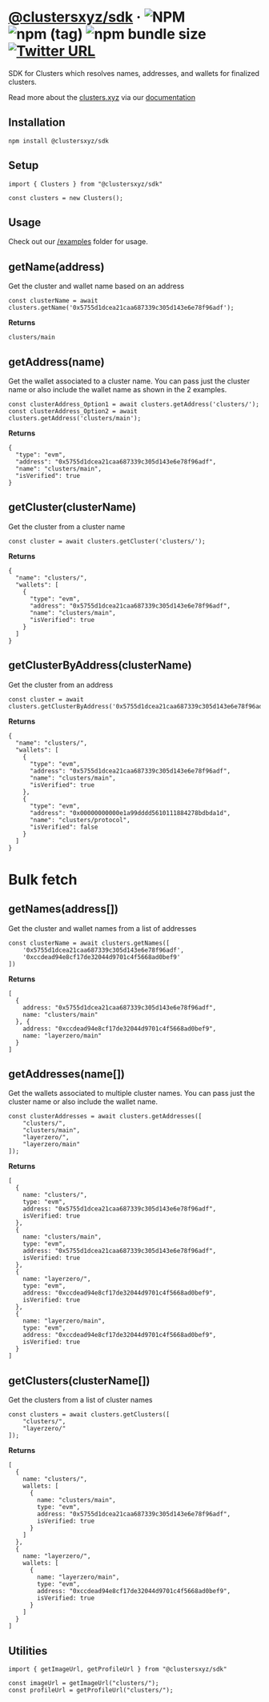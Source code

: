 # [@clustersxyz/sdk](https://clusters.xyz) &middot; ![NPM](https://img.shields.io/npm/l/@clustersxyz/sdk?registry_uri=https%3A%2F%2Fregistry.npmjs.com) ![npm (tag)](https://img.shields.io/npm/v/@clustersxyz/sdk/latest) ![npm bundle size](https://img.shields.io/bundlephobia/min/@clustersxyz/sdk) [![Twitter URL](https://img.shields.io/twitter/url?url=https%3A%2F%2Ftwitter.com%2Fclustersxyz)](https://twitter.com/clustersxyz)

SDK for Clusters which resolves names, addresses, and wallets for finalized clusters.

Read more about the [clusters.xyz](https://clusters.xyz) via our [documentation](https://docs.clusters.xyz)

## Installation

```
npm install @clustersxyz/sdk
```

## Setup

```
import { Clusters } from "@clustersxyz/sdk"

const clusters = new Clusters();
```

## Usage

Check out our [/examples](https://github.com/clustersxyz/sdk/blob/main/examples) folder for usage.

## getName(address)

Get the cluster and wallet name based on an address

```
const clusterName = await clusters.getName('0x5755d1dcea21caa687339c305d143e6e78f96adf');
```

**Returns**

```
clusters/main
```

## getAddress(name)

Get the wallet associated to a cluster name. You can pass just the cluster name or also include the wallet name as shown in the 2 examples.

```
const clusterAddress_Option1 = await clusters.getAddress('clusters/');
const clusterAddress_Option2 = await clusters.getAddress('clusters/main');
```

**Returns**

```
{
  "type": "evm",
  "address": "0x5755d1dcea21caa687339c305d143e6e78f96adf",
  "name": "clusters/main",
  "isVerified": true
}
```

## getCluster(clusterName)

Get the cluster from a cluster name

```
const cluster = await clusters.getCluster('clusters/');
```

**Returns**

```
{
  "name": "clusters/",
  "wallets": [
    {
      "type": "evm",
      "address": "0x5755d1dcea21caa687339c305d143e6e78f96adf",
      "name": "clusters/main",
      "isVerified": true
    }
  ]
}
```

## getClusterByAddress(clusterName)

Get the cluster from an address

```
const cluster = await clusters.getClusterByAddress('0x5755d1dcea21caa687339c305d143e6e78f96adf');
```

**Returns**

```
{
  "name": "clusters/",
  "wallets": [
    {
      "type": "evm",
      "address": "0x5755d1dcea21caa687339c305d143e6e78f96adf",
      "name": "clusters/main",
      "isVerified": true
    },
    {
      "type": "evm",
      "address": "0x00000000000e1a99dddd5610111884278bdbda1d",
      "name": "clusters/protocol",
      "isVerified": false
    }
  ]
}
```

# Bulk fetch

## getNames(address[])

Get the cluster and wallet names from a list of addresses

```
const clusterName = await clusters.getNames([
    '0x5755d1dcea21caa687339c305d143e6e78f96adf',
    '0xccdead94e8cf17de32044d9701c4f5668ad0bef9'
])
```

**Returns**

```
[
  {
    address: "0x5755d1dcea21caa687339c305d143e6e78f96adf",
    name: "clusters/main"
  }, {
    address: "0xccdead94e8cf17de32044d9701c4f5668ad0bef9",
    name: "layerzero/main"
  }
]
```

## getAddresses(name[])

Get the wallets associated to multiple cluster names. You can pass just the cluster name or also include the wallet name.

```
const clusterAddresses = await clusters.getAddresses([
    "clusters/",
    "clusters/main",
    "layerzero/",
    "layerzero/main"
]);
```

**Returns**

```
[
  {
    name: "clusters/",
    type: "evm",
    address: "0x5755d1dcea21caa687339c305d143e6e78f96adf",
    isVerified: true
  },
  {
    name: "clusters/main",
    type: "evm",
    address: "0x5755d1dcea21caa687339c305d143e6e78f96adf",
    isVerified: true
  },
  {
    name: "layerzero/",
    type: "evm",
    address: "0xccdead94e8cf17de32044d9701c4f5668ad0bef9",
    isVerified: true
  },
  {
    name: "layerzero/main",
    type: "evm",
    address: "0xccdead94e8cf17de32044d9701c4f5668ad0bef9",
    isVerified: true
  }
]
```

## getClusters(clusterName[])

Get the clusters from a list of cluster names

```
const clusters = await clusters.getClusters([
    "clusters/",
    "layerzero/"
]);
```

**Returns**

```
[
  {
    name: "clusters/",
    wallets: [
      {
        name: "clusters/main",
        type: "evm",
        address: "0x5755d1dcea21caa687339c305d143e6e78f96adf",
        isVerified: true
      }
    ]
  },
  {
    name: "layerzero/",
    wallets: [
      {
        name: "layerzero/main",
        type: "evm",
        address: "0xccdead94e8cf17de32044d9701c4f5668ad0bef9",
        isVerified: true
      }
    ]
  }
]
```

## Utilities

```
import { getImageUrl, getProfileUrl } from "@clustersxyz/sdk"

const imageUrl = getImageUrl("clusters/");
const profileUrl = getProfileUrl("clusters/");

```
